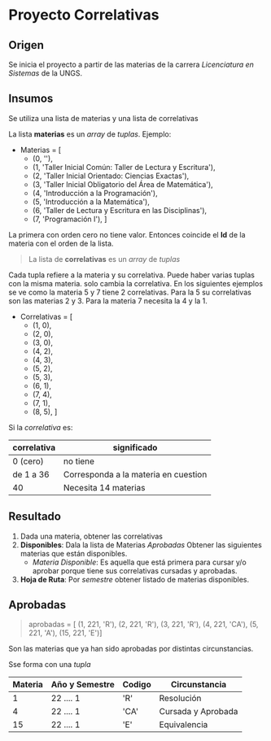 # Proyecto Correlativas

## Origen
Se inicia el proyecto a partir de las materias de la carrera *Licenciatura en Sistemas* de la UNGS.

## Insumos
Se utiliza una lista de materias y una lista de correlativas

La lista **materias** es un *array* de *tuplas*. Ejemplo: 

* Materias = [
	* (0, ''),
	* (1, 'Taller Inicial Común: Taller de Lectura y Escritura'), 
	* (2, 'Taller Inicial Orientado: Ciencias Exactas'), 
	* (3, 'Taller Inicial Obligatorio del Área de Matemática'), 
	* (4, 'Introducción a la Programación'), 
	* (5, 'Introducción a la Matemática'), 
	* (6, 'Taller de Lectura y Escritura en las Disciplinas'), 
	* (7, 'Programación I'), 
	]

La primera con orden cero no tiene valor. Entonces coincide el **Id** de la materia con el orden de la lista. 

> La lista de **correlativas** es un *array* de *tuplas*  

Cada tupla refiere a la materia y su correlativa. Puede haber varias tuplas con la misma materia. solo cambia la correlativa. En los siguientes ejemplos se ve como la materia 5 y 7 tiene 2 correlativas. Para la 5 su correlativas son las materias 2 y 3. Para la materia 7 necesita la 4 y la 1.

* Correlativas = [
	* (1, 0), 
	* (2, 0), 
	* (3, 0), 
	* (4, 2), 
	* (4, 3), 
	* (5, 2), 
	* (5, 3), 
	* (6, 1), 
	* (7, 4), 
	* (7, 1), 
	* (8, 5), 
	]

Si la *correlativa* es:

| correlativa | significado |
|-------------|-------------|
| 0 (cero)    | no tiene | 
| de 1 a 36   | Corresponda a la materia en cuestion | 
| 40          | Necesita 14 materias |


## Resultado

1. Dada una materia, obtener las correlativas
2. **Disponibles**: Dala la lista de Materias *Aprobadas* Obtener las siguientes materias que están disponibles.
	- *Materia Disponible*: Es aquella que está primera para cursar y/o aprobar porque tiene sus correlativas cursadas y aprobadas.
3. **Hoja de Ruta**: Por *semestre* obtener listado de materias disponibles. 

## Aprobadas  

> aprobadas = [ (1, 221, 'R'), (2, 221, 'R'), (3, 221, 'R'), (4, 221, 'CA'), (5, 221, 'A'), (15, 221, 'E')]

Son las materias que ya han sido aprobadas por distintas circunstancias.

Sse forma con una *tupla* 

| Materia | Año y Semestre | Codigo | Circunstancia | 
|---------|----------------|--------|---------------|
| 1       | 22 .... 1      |  'R'   |  Resolución   |
| 4       | 22 .... 1      |  'CA'  |  Cursada y Aprobada   |
| 15      | 22 .... 1      |  'E'   |  Equivalencia |

